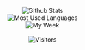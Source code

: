 <p align="center">
<img alt="Github Stats" src="https://github-readme-stats.vercel.app/api?username=Strrobez&show_icons=true&theme=dark">
 <br />
<img alt="Most Used Languages" src="https://github-readme-stats.vercel.app/api/top-langs/?username=Strrobez&layout=compact&hide_border=true&langs_count=999&theme=dark">
 <br/>
<img alt="My Week" src="https://github-readme-stats.vercel.app/api/wakatime?custom_title=My Week&username=Strobez&layout=compact&hide_border=true&theme=dark"/>
 <br/>
 <br/>
 <img alt="Visitors" src="https://visitor-badge.laobi.icu/badge?page_id=Strrobez"/>
</p>

